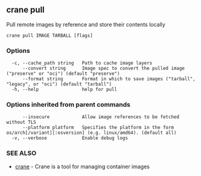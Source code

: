 ## crane pull

Pull remote images by reference and store their contents locally

```
crane pull IMAGE TARBALL [flags]
```

### Options

```
  -c, --cache_path string   Path to cache image layers
      --convert string      Image spec to convert the pulled image ("preserve" or "oci") (default "preserve")
      --format string       Format in which to save images ("tarball", "legacy", or "oci") (default "tarball")
  -h, --help                help for pull
```

### Options inherited from parent commands

```
      --insecure            Allow image references to be fetched without TLS
      --platform platform   Specifies the platform in the form os/arch[/variant][:osversion] (e.g. linux/amd64). (default all)
  -v, --verbose             Enable debug logs
```

### SEE ALSO

* [crane](crane.md)	 - Crane is a tool for managing container images

